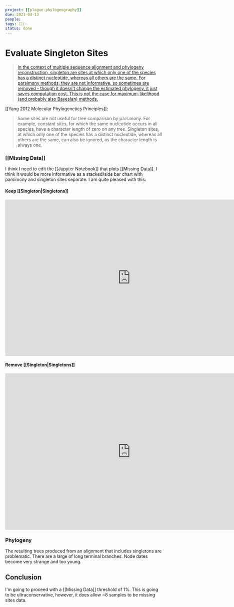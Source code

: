 ```yaml
---
project: [[plague-phylogeography]]
due: 2021-04-13
people:
tags: ⬜/✨ 
status: done
---
```


# Evaluate Singleton Sites

> [In the context of multiple sequence alignment and phylogeny reconstruction, singleton are sites at which only one of the species has a distinct nucleotide, whereas all others are the same. For parsimony methods, they are not informative, so sometimes are removed - though it doesn't change the estimated phylogeny, it just saves computation cost. This is not the case for maximum-likelihood (and probably also Bayesian) methods.](https://www.biostars.org/p/376899/)

[[Yang 2012 Molecular Phylogenetics Principles]]:
> Some sites are not useful for tree comparison by parsimony. For example, constant sites, for which the same nucleotide occurs in all species, have a character length of zero on any tree. Singleton sites, at which only one of the species has a distinct nucleotide, whereas all others are the same, can also be ignored, as the character length is always one.

### [[Missing Data]]

I think I need to edit the [[Jupyter Notebook]] that plots [[Missing Data]]. I think it would be more informative as a stacked/side bar chart with parsimony and singleton sites separate. I am quite pleased with this:

#### Keep [[Singleton|Singletons]]

<iframe id="igraph" scrolling="no" style="border:none;" seamless="seamless" src="https://rawcdn.githack.com/ktmeaton/plague-phylogeography-projects/d1bfaa7a3b410183e79b89acef2b952ff1e35a89/main/snippy_multi/all/missing_data_chromosome.snps.html" height="500px" width=800px ></iframe>

#### Remove [[Singleton|Singletons]]

<iframe id="igraph" scrolling="no" style="border:none;" seamless="seamless" src="https://rawcdn.githack.com/ktmeaton/plague-phylogeography-projects/92b77c6037966de09386f4a4a5879550c3de4f1c/main/snippy_multi/all/missing_data_chromosome.snps.html" height="500px" width=800px ></iframe>

### Phylogeny

The resulting trees produced from an alignment that includes singletons are problematic. There are a large of long terminal branches. Node dates become very strange and too young.

## Conclusion

I'm going to proceed with a [[Missing Data]] threshold of 1%. This is going to be ultraconservative, however, it does allow ~6 samples to be missing sites data. 